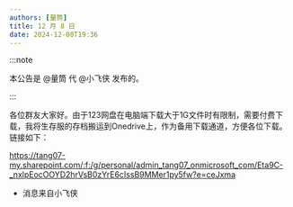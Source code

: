 ```yaml
---
authors: [量筒]
title: 12 月 8 日
date: 2024-12-08T19:36
---
```


:::note

本公告是 @量筒 代 @小飞侠 发布的。

:::

各位群友大家好。由于123网盘在电脑端下载大于1G文件时有限制，需要付费下载，我将生存服的存档搬运到Onedrive上，作为备用下载通道，方便各位下载。链接如下：

https://tang07-my.sharepoint.com/:f:/g/personal/admin_tang07_onmicrosoft_com/Eta9C-_nxlpEocOOYD2hrVsB0zYrE6cIssB9MMer1py5fw?e=ceJxma

- 消息来自小飞侠
